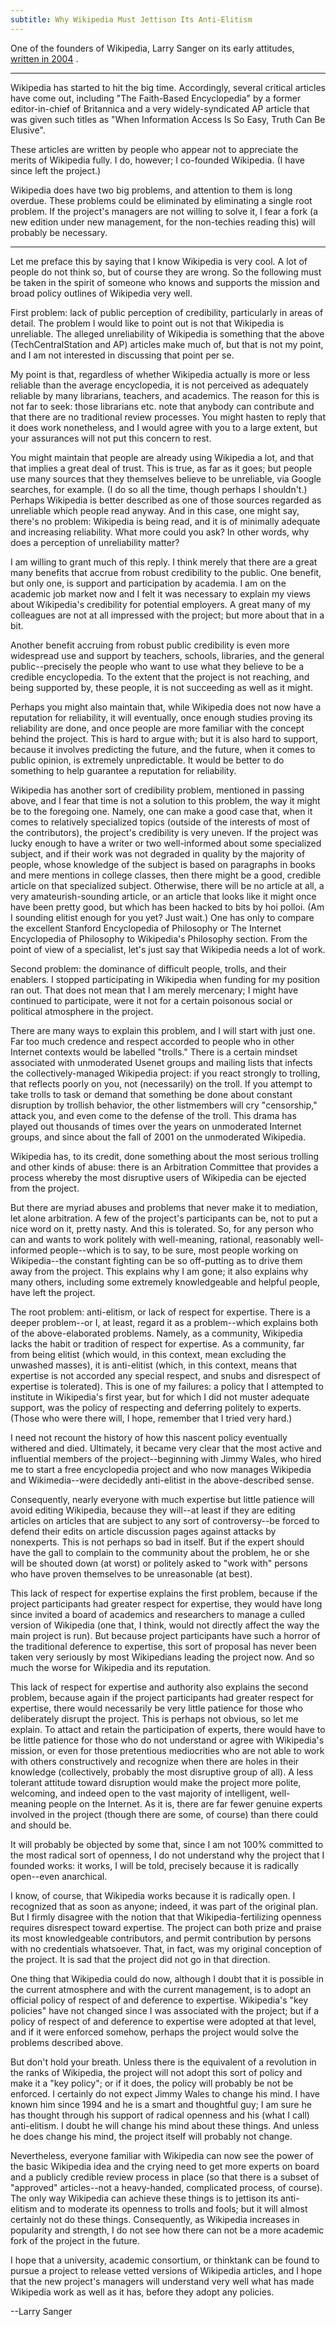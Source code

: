 ```yaml
---
subtitle: Why Wikipedia Must Jettison Its Anti-Elitism
---
```

One of the founders of Wikipedia, Larry Sanger on its early attitudes, [written in 2004](https://web.archive.org/web/20050301000315/http://www.kuro5hin.org/story/2004/12/30/142458/25)
. 

---

Wikipedia has started to hit the big time. Accordingly, several critical articles have come out, including "The Faith-Based Encyclopedia" by a former editor-in-chief of Britannica and a very widely-syndicated AP article that was given such titles as "When Information Access Is So Easy, Truth Can Be Elusive".

These articles are written by people who appear not to appreciate the merits of Wikipedia fully. I do, however; I co-founded Wikipedia. (I have since left the project.)

Wikipedia does have two big problems, and attention to them is long overdue. These problems could be eliminated by eliminating a single root problem. If the project's managers are not willing to solve it, I fear a fork (a new edition under new management, for the non-techies reading this) will probably be necessary.

---

Let me preface this by saying that I know Wikipedia is very cool. A lot of people do not think so, but of course they are wrong. So the following must be taken in the spirit of someone who knows and supports the mission and broad policy outlines of Wikipedia very well.

First problem: lack of public perception of credibility, particularly in areas of detail. The problem I would like to point out is not that Wikipedia is unreliable. The alleged unreliability of Wikipedia is something that the above (TechCentralStation and AP) articles make much of, but that is not my point, and I am not interested in discussing that point per se.

My point is that, regardless of whether Wikipedia actually is more or less reliable than the average encyclopedia, it is not perceived as adequately reliable by many librarians, teachers, and academics. The reason for this is not far to seek: those librarians etc. note that anybody can contribute and that there are no traditional review processes. You might hasten to reply that it does work nonetheless, and I would agree with you to a large extent, but your assurances will not put this concern to rest.

You might maintain that people are already using Wikipedia a lot, and that that implies a great deal of trust. This is true, as far as it goes; but people use many sources that they themselves believe to be unreliable, via Google searches, for example. (I do so all the time, though perhaps I shouldn't.) Perhaps Wikipedia is better described as one of those sources regarded as unreliable which people read anyway. And in this case, one might say, there's no problem: Wikipedia is being read, and it is of minimally adequate and increasing reliability. What more could you ask? In other words, why does a perception of unreliability matter?

I am willing to grant much of this reply. I think merely that there are a great many benefits that accrue from robust credibility to the public. One benefit, but only one, is support and participation by academia. I am on the academic job market now and I felt it was necessary to explain my views about Wikipedia's credibility for potential employers. A great many of my colleagues are not at all impressed with the project; but more about that in a bit.

Another benefit accruing from robust public credibility is even more widespread use and support by teachers, schools, libraries, and the general public--precisely the people who want to use what they believe to be a credible encyclopedia. To the extent that the project is not reaching, and being supported by, these people, it is not succeeding as well as it might.

Perhaps you might also maintain that, while Wikipedia does not now have a reputation for reliability, it will eventually, once enough studies proving its reliability are done, and once people are more familiar with the concept behind the project. This is hard to argue with; but it is also hard to support, because it involves predicting the future, and the future, when it comes to public opinion, is extremely unpredictable. It would be better to do something to help guarantee a reputation for reliability.

Wikipedia has another sort of credibility problem, mentioned in passing above, and I fear that time is not a solution to this problem, the way it might be to the foregoing one. Namely, one can make a good case that, when it comes to relatively specialized topics (outside of the interests of most of the contributors), the project's credibility is very uneven. If the project was lucky enough to have a writer or two well-informed about some specialized subject, and if their work was not degraded in quality by the majority of people, whose knowledge of the subject is based on paragraphs in books and mere mentions in college classes, then there might be a good, credible article on that specialized subject. Otherwise, there will be no article at all, a very amateurish-sounding article, or an article that looks like it might once have been pretty good, but which has been hacked to bits by hoi polloi. (Am I sounding elitist enough for you yet? Just wait.) One has only to compare the excellent Stanford Encyclopedia of Philosophy or The Internet Encyclopedia of Philosophy to Wikipedia's Philosophy section. From the point of view of a specialist, let's just say that Wikipedia needs a lot of work.

Second problem: the dominance of difficult people, trolls, and their enablers. I stopped participating in Wikipedia when funding for my position ran out. That does not mean that I am merely mercenary; I might have continued to participate, were it not for a certain poisonous social or political atmosphere in the project.

There are many ways to explain this problem, and I will start with just one. Far too much credence and respect accorded to people who in other Internet contexts would be labelled "trolls." There is a certain mindset associated with unmoderated Usenet groups and mailing lists that infects the collectively-managed Wikipedia project: if you react strongly to trolling, that reflects poorly on you, not (necessarily) on the troll. If you attempt to take trolls to task or demand that something be done about constant disruption by trollish behavior, the other listmembers will cry "censorship," attack you, and even come to the defense of the troll. This drama has played out thousands of times over the years on unmoderated Internet groups, and since about the fall of 2001 on the unmoderated Wikipedia.

Wikipedia has, to its credit, done something about the most serious trolling and other kinds of abuse: there is an Arbitration Committee that provides a process whereby the most disruptive users of Wikipedia can be ejected from the project.

But there are myriad abuses and problems that never make it to mediation, let alone arbitration. A few of the project's participants can be, not to put a nice word on it, pretty nasty. And this is tolerated. So, for any person who can and wants to work politely with well-meaning, rational, reasonably well-informed people--which is to say, to be sure, most people working on Wikipedia--the constant fighting can be so off-putting as to drive them away from the project. This explains why I am gone; it also explains why many others, including some extremely knowledgeable and helpful people, have left the project.

The root problem: anti-elitism, or lack of respect for expertise. There is a deeper problem--or I, at least, regard it as a problem--which explains both of the above-elaborated problems. Namely, as a community, Wikipedia lacks the habit or tradition of respect for expertise. As a community, far from being elitist (which would, in this context, mean excluding the unwashed masses), it is anti-elitist (which, in this context, means that expertise is not accorded any special respect, and snubs and disrespect of expertise is tolerated). This is one of my failures: a policy that I attempted to institute in Wikipedia's first year, but for which I did not muster adequate support, was the policy of respecting and deferring politely to experts. (Those who were there will, I hope, remember that I tried very hard.)

I need not recount the history of how this nascent policy eventually withered and died. Ultimately, it became very clear that the most active and influential members of the project--beginning with Jimmy Wales, who hired me to start a free encyclopedia project and who now manages Wikipedia and Wikimedia--were decidedly anti-elitist in the above-described sense.

Consequently, nearly everyone with much expertise but little patience will avoid editing Wikipedia, because they will--at least if they are editing articles on articles that are subject to any sort of controversy--be forced to defend their edits on article discussion pages against attacks by nonexperts. This is not perhaps so bad in itself. But if the expert should have the gall to complain to the community about the problem, he or she will be shouted down (at worst) or politely asked to "work with" persons who have proven themselves to be unreasonable (at best).

This lack of respect for expertise explains the first problem, because if the project participants had greater respect for expertise, they would have long since invited a board of academics and researchers to manage a culled version of Wikipedia (one that, I think, would not directly affect the way the main project is run). But because project participants have such a horror of the traditional deference to expertise, this sort of proposal has never been taken very seriously by most Wikipedians leading the project now. And so much the worse for Wikipedia and its reputation.

This lack of respect for expertise and authority also explains the second problem, because again if the project participants had greater respect for expertise, there would necessarily be very little patience for those who deliberately disrupt the project. This is perhaps not obvious, so let me explain. To attact and retain the participation of experts, there would have to be little patience for those who do not understand or agree with Wikipedia's mission, or even for those pretentious mediocrities who are not able to work with others constructively and recognize when there are holes in their knowledge (collectively, probably the most disruptive group of all). A less tolerant attitude toward disruption would make the project more polite, welcoming, and indeed open to the vast majority of intelligent, well-meaning people on the Internet. As it is, there are far fewer genuine experts involved in the project (though there are some, of course) than there could and should be.

It will probably be objected by some that, since I am not 100% committed to the most radical sort of openness, I do not understand why the project that I founded works: it works, I will be told, precisely because it is radically open--even anarchical.

I know, of course, that Wikipedia works because it is radically open. I recognized that as soon as anyone; indeed, it was part of the original plan. But I firmly disagree with the notion that that Wikipedia-fertilizing openness requires disrespect toward expertise. The project can both prize and praise its most knowledgeable contributors, and permit contribution by persons with no credentials whatsoever. That, in fact, was my original conception of the project. It is sad that the project did not go in that direction.

One thing that Wikipedia could do now, although I doubt that it is possible in the current atmosphere and with the current management, is to adopt an official policy of respect of and deference to expertise. Wikipedia's "key policies" have not changed since I was associated with the project; but if a policy of respect of and deference to expertise were adopted at that level, and if it were enforced somehow, perhaps the project would solve the problems described above.

But don't hold your breath. Unless there is the equivalent of a revolution in the ranks of Wikipedia, the project will not adopt this sort of policy and make it a "key policy"; or if it does, the policy will probably be not be enforced. I certainly do not expect Jimmy Wales to change his mind. I have known him since 1994 and he is a smart and thoughtful guy; I am sure he has thought through his support of radical openness and his (what I call) anti-elitism. I doubt he will change his mind about these things. And unless he does change his mind, the project itself will probably not change.

Nevertheless, everyone familiar with Wikipedia can now see the power of the basic Wikipedia idea and the crying need to get more experts on board and a publicly credible review process in place (so that there is a subset of "approved" articles--not a heavy-handed, complicated process, of course). The only way Wikipedia can achieve these things is to jettison its anti-elitism and to moderate its openness to trolls and fools; but it will almost certainly not do these things. Consequently, as Wikipedia increases in popularity and strength, I do not see how there can not be a more academic fork of the project in the future.

I hope that a university, academic consortium, or thinktank can be found to pursue a project to release vetted versions of Wikipedia articles, and I hope that the new project's managers will understand very well what has made Wikipedia work as well as it has, before they adopt any policies.

--Larry Sanger 